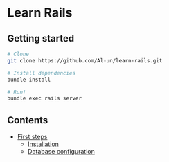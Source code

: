 # Learn Rails

## Getting started

```sh
# Clone
git clone https://github.com/Al-un/learn-rails.git

# Install dependencies
bundle install

# Run!
bundle exec rails server
```

## Contents

- [First steps](00.init.md)
    - [Installation](00.init.md#installation)
    - [Database configuration](00.init.md#database-configuration)

